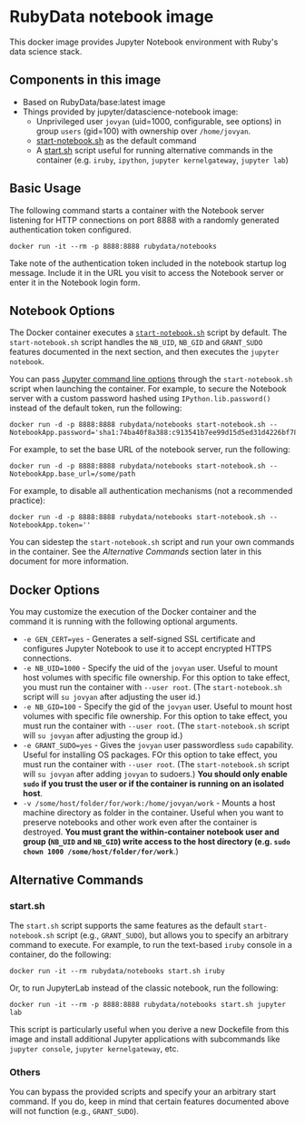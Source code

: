 # RubyData notebook image

This docker image provides Jupyter Notebook environment with Ruby's data science stack.

## Components in this image

- Based on RubyData/base:latest image
- Things provided by jupyter/datascience-notebook image:
  - Unprivileged user `jovyan` (uid=1000, configurable, see options) in group `users` (gid=100) with ownership over `/home/jovyan`.
  - [start-notebook.sh]() as the default command
  - A [start.sh]() script useful for running alternative commands in the container (e.g. `iruby`, `ipython`, `jupyter kernelgateway`, `jupyter lab`)

## Basic Usage

The following command starts a container with the Notebook server listening for HTTP connections on port 8888 with a randomly generated authentication token configured.

```
docker run -it --rm -p 8888:8888 rubydata/notebooks
```

Take note of the authentication token included in the notebook startup log message.  Include it in the URL you visit to access the Notebook server or enter it in the Notebook login form.

## Notebook Options

The Docker container executes a [`start-notebook.sh`]() script by default.  The `start-notebook.sh` script handles the `NB_UID`, `NB_GID` and `GRANT_SUDO` features documented in the next section, and then executes the `jupyter notebook`.

You can pass [Jupyter command line options]() through the `start-notebook.sh` script when launching the container.  For example, to secure the Notebook server with a custom password hashed using `IPython.lib.password()` instead of the default token, run the following:

```
docker run -d -p 8888:8888 rubydata/notebooks start-notebook.sh --NotebookApp.password='sha1:74ba40f8a388:c913541b7ee99d15d5ed31d4226bf7838f83a50e'
```

For example, to set the base URL of the notebook server, run the following:

```
docker run -d -p 8888:8888 rubydata/notebooks start-notebook.sh --NotebookApp.base_url=/some/path
```

For example, to disable all authentication mechanisms (not a recommended practice):

```
docker run -d -p 8888:8888 rubydata/notebooks start-notebook.sh --NotebookApp.token=''
```

You can sidestep the `start-notebook.sh` script and run your own commands in the container.  See the _Alternative Commands_ section later in this document for more information.

## Docker Options

You may customize the execution of the Docker container and the command it is running with the following optional arguments.

- `-e GEN_CERT=yes` - Generates a self-signed SSL certificate and configures Jupyter Notebook to use it to accept encrypted HTTPS connections.
- `-e NB_UID=1000` - Specify the uid of the `jovyan` user.  Useful to mount host volumes with specific file ownership.  For this option to take effect, you must run the container with `--user root`.  (The `start-notebook.sh` script will `su jovyan` after adjusting the user id.)
- `-e NB_GID=100` - Specify the gid of the `jovyan` user.  Useful to mount host volumes with specific file ownership.  For this option to take effect, you must run the container with `--user root`.  (The `start-notebook.sh` script will `su jovyan` after adjusting the group id.)
- `-e GRANT_SUDO=yes` - Gives the `jovyan` user passwordless `sudo` capability.  Useful for installing OS packages.  FOr this option to take effect, you must run the container with `--user root`.  (The `start-notebook.sh` script will `su jovyan` after adding `jovyan` to sudoers.)  __You should only enable `sudo` if you trust the user or if the container is running on an isolated host__.
- `-v /some/host/folder/for/work:/home/jovyan/work` - Mounts a host machine directory as folder in the container.  Useful when you want to preserve notebooks and other work even after the container is destroyed.  __You must grant the within-container notebook user and group (`NB_UID` and `NB_GID`) write access to the host directory (e.g. `sudo chown 1000 /some/host/folder/for/work`__.)

## Alternative Commands

### start.sh

The `start.sh` script supports the same features as the default `start-notebook.sh` script (e.g., `GRANT_SUDO`), but allows you to specify an arbitrary command to execute.  For example, to run the text-based `iruby` console in a container, do the following:

```
docker run -it --rm rubydata/notebooks start.sh iruby
```

Or, to run JupyterLab instead of the classic notebook, run the following:

```
docker run -it --rm -p 8888:8888 rubydata/notebooks start.sh jupyter lab
```

This script is particularly useful when you derive a new Dockefile from this image and install additional Jupyter applications with subcommands like `jupyter console`, `jupyter kernelgateway`, etc.

### Others

You can bypass the provided scripts and specify your an arbitrary start command.  If you do, keep in mind that certain features documented above will not function (e.g., `GRANT_SUDO`).

